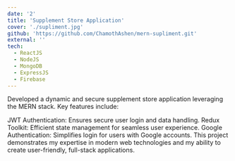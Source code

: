 ```yaml
---
date: '2'
title: 'Supplement Store Application'
cover: './supliment.jpg'
github: 'https://github.com/ChamothAshen/mern-supliment.git'
external: ''
tech:
  - ReactJS
  - NodeJS
  - MongoDB
  - ExpressJS
  - Firebase
---
```


Developed a dynamic and secure supplement store application leveraging the MERN stack. Key features include:

JWT Authentication: Ensures secure user login and data handling.
Redux Toolkit: Efficient state management for seamless user experience.
Google Authentication: Simplifies login for users with Google accounts.
This project demonstrates my expertise in modern web technologies and my ability to create user-friendly, full-stack applications.